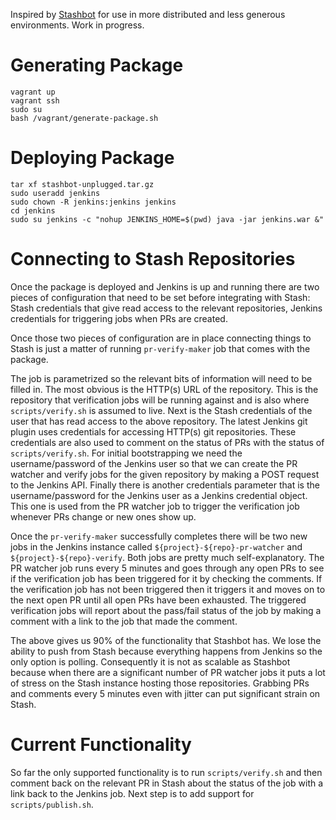 Inspired by [Stashbot](https://github.com/palantir/stashbot) for use in more distributed and less generous environments. Work in progress.

# Generating Package

```
vagrant up
vagrant ssh
sudo su
bash /vagrant/generate-package.sh
```

# Deploying Package

```
tar xf stashbot-unplugged.tar.gz
sudo useradd jenkins
sudo chown -R jenkins:jenkins jenkins
cd jenkins
sudo su jenkins -c "nohup JENKINS_HOME=$(pwd) java -jar jenkins.war &"
```

# Connecting to Stash Repositories
Once the package is deployed and Jenkins is up and running there are two pieces of configuration that need to be set before integrating with Stash: Stash credentials that give read access to the relevant repositories, Jenkins credentials for triggering jobs when PRs are created.

Once those two pieces of configuration are in place connecting things to Stash is just a matter of running `pr-verify-maker` job that comes with the package. 

The job is parametrized so the relevant bits of information will need to be filled in. The most obvious is the HTTP(s) URL of the repository. This is the repository that verification jobs will be running against and is also where `scripts/verify.sh` is assumed to live. Next is the Stash credentials of the user that has read access to the above repository. The latest Jenkins git plugin uses credentials for accessing HTTP(s) git repositories. These credentials are also used to comment on the status of PRs with the status of `scripts/verify.sh`. For initial bootstrapping we need the username/password of the Jenkins user so that we can create the PR watcher and verify jobs for the given repository by making a POST request to the Jenkins API. Finally there is another credentials parameter that is the username/password for the Jenkins user as a Jenkins credential object. This one is used from the PR watcher job to trigger the verification job whenever PRs change or new ones show up.

Once the `pr-verify-maker` successfully completes there will be two new jobs in the Jenkins instance called `${project}-${repo}-pr-watcher` and `${project}-${repo}-verify`. Both jobs are pretty much self-explanatory. The PR watcher job runs every 5 minutes and goes through any open PRs to see if the verification job has been triggered for it by checking the comments. If the verification job has not been triggered then it triggers it and moves on to the next open PR until all open PRs have been exhausted. The triggered verification jobs will report about the pass/fail status of the job by making a comment with a link to the job that made the comment.

The above gives us 90% of the functionality that Stashbot has. We lose the ability to push from Stash because everything happens from Jenkins so the only option is polling. Consequently it is not as scalable as Stashbot because when there are a significant number of PR watcher jobs it puts a lot of stress on the Stash instance hosting those repositories. Grabbing PRs and comments every 5 minutes even with jitter can put significant strain on Stash.

# Current Functionality
So far the only supported functionality is to run `scripts/verify.sh` and then comment back on the relevant PR in Stash about the status of the job with a link back to the Jenkins job. Next step is to add support for `scripts/publish.sh`.
